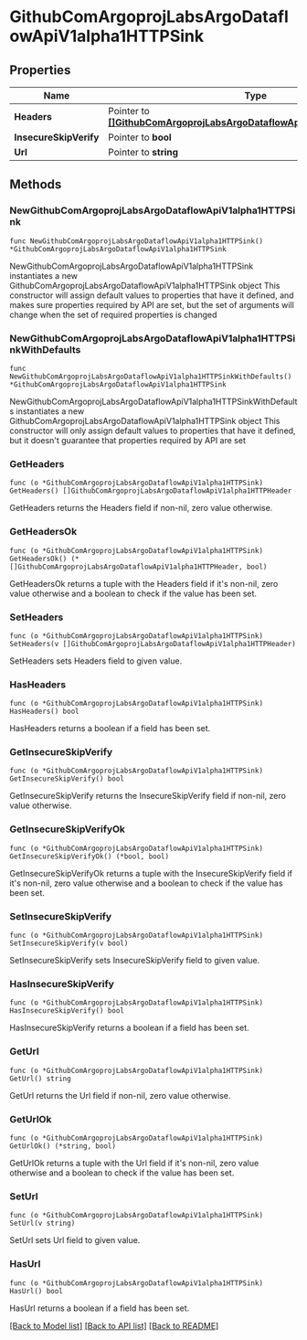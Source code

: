 # GithubComArgoprojLabsArgoDataflowApiV1alpha1HTTPSink

## Properties

Name | Type | Description | Notes
------------ | ------------- | ------------- | -------------
**Headers** | Pointer to [**[]GithubComArgoprojLabsArgoDataflowApiV1alpha1HTTPHeader**](GithubComArgoprojLabsArgoDataflowApiV1alpha1HTTPHeader.md) |  | [optional] 
**InsecureSkipVerify** | Pointer to **bool** |  | [optional] 
**Url** | Pointer to **string** |  | [optional] 

## Methods

### NewGithubComArgoprojLabsArgoDataflowApiV1alpha1HTTPSink

`func NewGithubComArgoprojLabsArgoDataflowApiV1alpha1HTTPSink() *GithubComArgoprojLabsArgoDataflowApiV1alpha1HTTPSink`

NewGithubComArgoprojLabsArgoDataflowApiV1alpha1HTTPSink instantiates a new GithubComArgoprojLabsArgoDataflowApiV1alpha1HTTPSink object
This constructor will assign default values to properties that have it defined,
and makes sure properties required by API are set, but the set of arguments
will change when the set of required properties is changed

### NewGithubComArgoprojLabsArgoDataflowApiV1alpha1HTTPSinkWithDefaults

`func NewGithubComArgoprojLabsArgoDataflowApiV1alpha1HTTPSinkWithDefaults() *GithubComArgoprojLabsArgoDataflowApiV1alpha1HTTPSink`

NewGithubComArgoprojLabsArgoDataflowApiV1alpha1HTTPSinkWithDefaults instantiates a new GithubComArgoprojLabsArgoDataflowApiV1alpha1HTTPSink object
This constructor will only assign default values to properties that have it defined,
but it doesn't guarantee that properties required by API are set

### GetHeaders

`func (o *GithubComArgoprojLabsArgoDataflowApiV1alpha1HTTPSink) GetHeaders() []GithubComArgoprojLabsArgoDataflowApiV1alpha1HTTPHeader`

GetHeaders returns the Headers field if non-nil, zero value otherwise.

### GetHeadersOk

`func (o *GithubComArgoprojLabsArgoDataflowApiV1alpha1HTTPSink) GetHeadersOk() (*[]GithubComArgoprojLabsArgoDataflowApiV1alpha1HTTPHeader, bool)`

GetHeadersOk returns a tuple with the Headers field if it's non-nil, zero value otherwise
and a boolean to check if the value has been set.

### SetHeaders

`func (o *GithubComArgoprojLabsArgoDataflowApiV1alpha1HTTPSink) SetHeaders(v []GithubComArgoprojLabsArgoDataflowApiV1alpha1HTTPHeader)`

SetHeaders sets Headers field to given value.

### HasHeaders

`func (o *GithubComArgoprojLabsArgoDataflowApiV1alpha1HTTPSink) HasHeaders() bool`

HasHeaders returns a boolean if a field has been set.

### GetInsecureSkipVerify

`func (o *GithubComArgoprojLabsArgoDataflowApiV1alpha1HTTPSink) GetInsecureSkipVerify() bool`

GetInsecureSkipVerify returns the InsecureSkipVerify field if non-nil, zero value otherwise.

### GetInsecureSkipVerifyOk

`func (o *GithubComArgoprojLabsArgoDataflowApiV1alpha1HTTPSink) GetInsecureSkipVerifyOk() (*bool, bool)`

GetInsecureSkipVerifyOk returns a tuple with the InsecureSkipVerify field if it's non-nil, zero value otherwise
and a boolean to check if the value has been set.

### SetInsecureSkipVerify

`func (o *GithubComArgoprojLabsArgoDataflowApiV1alpha1HTTPSink) SetInsecureSkipVerify(v bool)`

SetInsecureSkipVerify sets InsecureSkipVerify field to given value.

### HasInsecureSkipVerify

`func (o *GithubComArgoprojLabsArgoDataflowApiV1alpha1HTTPSink) HasInsecureSkipVerify() bool`

HasInsecureSkipVerify returns a boolean if a field has been set.

### GetUrl

`func (o *GithubComArgoprojLabsArgoDataflowApiV1alpha1HTTPSink) GetUrl() string`

GetUrl returns the Url field if non-nil, zero value otherwise.

### GetUrlOk

`func (o *GithubComArgoprojLabsArgoDataflowApiV1alpha1HTTPSink) GetUrlOk() (*string, bool)`

GetUrlOk returns a tuple with the Url field if it's non-nil, zero value otherwise
and a boolean to check if the value has been set.

### SetUrl

`func (o *GithubComArgoprojLabsArgoDataflowApiV1alpha1HTTPSink) SetUrl(v string)`

SetUrl sets Url field to given value.

### HasUrl

`func (o *GithubComArgoprojLabsArgoDataflowApiV1alpha1HTTPSink) HasUrl() bool`

HasUrl returns a boolean if a field has been set.


[[Back to Model list]](../README.md#documentation-for-models) [[Back to API list]](../README.md#documentation-for-api-endpoints) [[Back to README]](../README.md)


